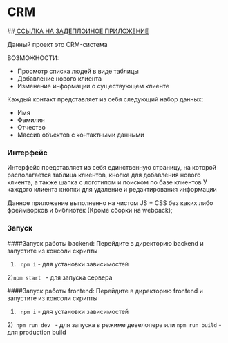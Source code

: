 # CRM

##[ ССЫЛКА НА ЗАДЕПЛОИНОЕ ПРИЛОЖЕНИЕ](https://crm.alexstrigo.ru)

Данный проект это CRM-система

ВОЗМОЖНОСТИ:

- Просмотр списка людей в виде таблицы
- Добавление нового клиента
- Изменение информации о существующем клиенте

Каждый контакт представляет из себя следующий набор данных:

- Имя
- Фамилия
- Отчество
- Массив объектов с контактными данными

### Интерфейс

Интерфейс представляет из себя единственную страницу, на которой располагается
таблица клиентов, кнопка для добавления нового клиента, а также шапка с логотипом и поиском по базе клиентов
У каждого клиента кнопки для удаление и редактирования информации

Данное приложение выполненно на чистом JS + CSS без каких либо фреймворков и библиотек (Кроме cборки на webpack);

### Запуск

####Запуск работы backend:
Перейдите в директорию backend и запустите из консоли скрипты

1. `  npm i ` - для установки зависимостей

2)` npm start  ` - для запуска сервера

####Запуск работы frontend:
Перейдите в директорию frontend и запустите из консоли скрипты

1. `  npm i ` - для установки зависимостей

2)`	 npm run dev  ` - для запуска в режиме девелопера или `npm run build` - для production build
